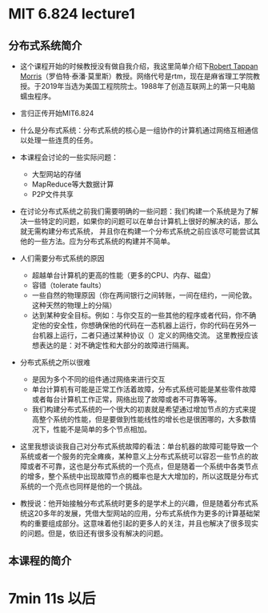 # MIT 6.824 lecture1

## 分布式系统简介
* 这个课程开始的时候教授没有做自我介绍，我这里简单介绍下[Robert Tappan Morris](https://en.wikipedia.org/wiki/Robert_Tappan_Morris)（罗伯特·泰潘·莫里斯）教授。网络代号是rtm，现在是麻省理工学院教授。于2019年当选为美国工程院院士。1988年了创造互联网上的第一只电脑蠕虫程序。

* 言归正传开始MIT6.824
* 什么是分布式系统：分布式系统的核心是一组协作的计算机通过网络互相通信以处理一些连贯的任务。
* 本课程会讨论的一些实际问题：
    * 大型网站的存储
    * MapReduce等大数据计算
    * P2P文件共享

* 在讨论分布式系统之前我们需要明确的一些问题：我们构建一个系统是为了解决一些特定的问题，如果你的问题可以在单台计算机上很好的解决的话，那么就无需构建分布式系统， 并且你在构建一个分布式系统之前应该尽可能尝试其他的一些方法。应为分布式系统的构建并不简单。

* 人们需要分布式系统的原因
    * 超越单台计算机的更高的性能（更多的CPU、内存、磁盘）
    * 容错（tolerate faults）
    * 一些自然的物理原因（你在两间银行之间转账，一间在纽约，一间伦敦。这种天然的物理上的分隔）
    * 达到某种安全目标。例如：与你交互的一些其他的程序或者代码，你不确定他的安全性，你想确保他的代码在一态机器上运行，你的代码在另外一台机器上运行，二者只通过某种协议（）定义的网络交流。 这里教授应该想表达的是：对不确定性和大部分的故障进行隔离。

* 分布式系统之所以很难
    * 是因为多个不同的组件通过网络来进行交互
    * 单台计算机有可能是正常工作活着故障，分布式系统可能是某些零件故障或者每台计算机工作正常，网络出现了故障或者不可靠等等。
    * 我们构建分布式系统的一个很大的初衷就是希望通过增加节点的方式来提高整个系统的性能，但是要做到性能线性的增长也是很困哪的，大多数情况下，性能不是简单的多个节点相加。

* 这里我想谈谈我自己对分布式系统故障的看法：单台机器的故障可能导致一个系统或者一个服务的完全瘫痪，某种意义上分布式系统可以容忍一些节点的故障或者不可靠，这也是分布式系统的一个亮点，但是随着一个系统中各类节点的增多，整个系统中出现故障节点的概率也是大大增加的，所以这既是分布式系统的一个亮点也同样是他的一个挑战。


* 教授说：他开始接触分布式系统时更多的是学术上的兴趣，但是随着分布式系统这20多年的发展，凭借大型网站的应用，分布式系统作为更多的计算基础架构的重要组成部分。这意味着他引起的更多人的关注，并且也解决了很多现实的问题。但是，依旧还有很多没有解决的问题。


## 本课程的简介
# 7min 11s 以后